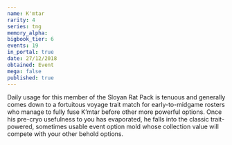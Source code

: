 ```yaml
---
name: K'mtar
rarity: 4
series: tng
memory_alpha:
bigbook_tier: 6
events: 19
in_portal: true
date: 27/12/2018
obtained: Event
mega: false
published: true
---
```


Daily usage for this member of the Sloyan Rat Pack is tenuous and generally comes down to a fortuitous voyage trait match for early-to-midgame rosters who manage to fully fuse K’mtar before other more powerful options. Once his pre-cryo usefulness to you has evaporated, he falls into the classic trait-powered, sometimes usable event option mold whose collection value will compete with your other behold options.
